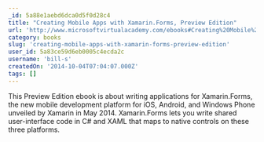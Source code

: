 ```yaml
---
_id: 5a88e1aebd6dca0d5f0d28c4
title: "Creating Mobile Apps with Xamarin.Forms, Preview Edition"
url: 'http://www.microsoftvirtualacademy.com/ebooks#Creating%20Mobile%20Apps%20with%20Xamarin.Forms,%20Preview%20Edition'
category: books
slug: 'creating-mobile-apps-with-xamarin-forms-preview-edition'
user_id: 5a83ce59d6eb0005c4ecda2c
username: 'bill-s'
createdOn: '2014-10-04T07:04:07.000Z'
tags: []
---
```


This Preview Edition ebook is about writing applications for Xamarin.Forms, the new mobile development platform for iOS, Android, and Windows Phone unveiled by Xamarin in May 2014. Xamarin.Forms lets you write shared user-interface code in C# and XAML that maps to native controls on these three platforms.
